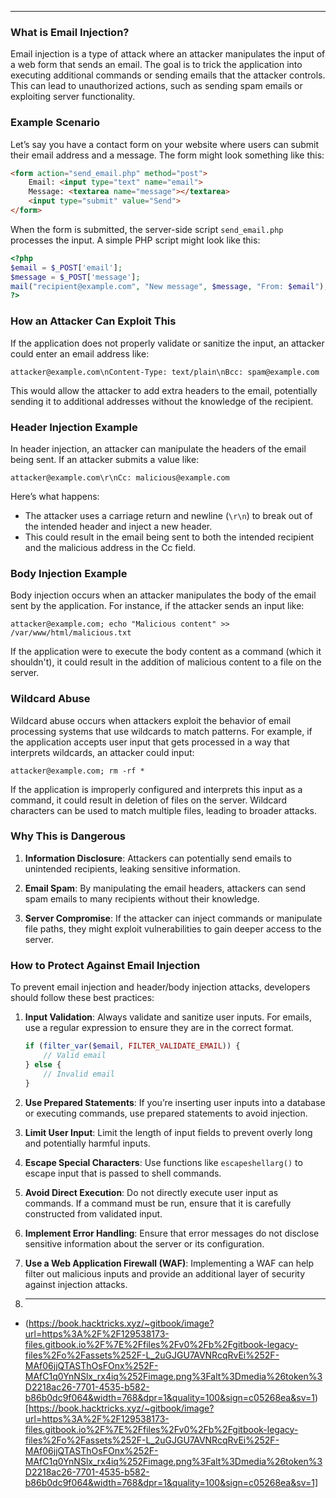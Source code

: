 ---

### What is Email Injection?
Email injection is a type of attack where an attacker manipulates the input of a web form that sends an email. The goal is to trick the application into executing additional commands or sending emails that the attacker controls. This can lead to unauthorized actions, such as sending spam emails or exploiting server functionality.

### Example Scenario
Let’s say you have a contact form on your website where users can submit their email address and a message. The form might look something like this:

```html
<form action="send_email.php" method="post">
    Email: <input type="text" name="email">
    Message: <textarea name="message"></textarea>
    <input type="submit" value="Send">
</form>
```

When the form is submitted, the server-side script `send_email.php` processes the input. A simple PHP script might look like this:

```php
<?php
$email = $_POST['email'];
$message = $_POST['message'];
mail("recipient@example.com", "New message", $message, "From: $email");
?>
```

### How an Attacker Can Exploit This
If the application does not properly validate or sanitize the input, an attacker could enter an email address like:

```
attacker@example.com\nContent-Type: text/plain\nBcc: spam@example.com
```

This would allow the attacker to add extra headers to the email, potentially sending it to additional addresses without the knowledge of the recipient.

### Header Injection Example
In header injection, an attacker can manipulate the headers of the email being sent. If an attacker submits a value like:

```
attacker@example.com\r\nCc: malicious@example.com
```

Here’s what happens:
- The attacker uses a carriage return and newline (`\r\n`) to break out of the intended header and inject a new header.
- This could result in the email being sent to both the intended recipient and the malicious address in the Cc field.

### Body Injection Example
Body injection occurs when an attacker manipulates the body of the email sent by the application. For instance, if the attacker sends an input like:

```
attacker@example.com; echo "Malicious content" >> /var/www/html/malicious.txt
```

If the application were to execute the body content as a command (which it shouldn't), it could result in the addition of malicious content to a file on the server.

### Wildcard Abuse
Wildcard abuse occurs when attackers exploit the behavior of email processing systems that use wildcards to match patterns. For example, if the application accepts user input that gets processed in a way that interprets wildcards, an attacker could input:

```
attacker@example.com; rm -rf *
```

If the application is improperly configured and interprets this input as a command, it could result in deletion of files on the server. Wildcard characters can be used to match multiple files, leading to broader attacks.

### Why This is Dangerous
1. **Information Disclosure**: Attackers can potentially send emails to unintended recipients, leaking sensitive information.

2. **Email Spam**: By manipulating the email headers, attackers can send spam emails to many recipients without their knowledge.

3. **Server Compromise**: If the attacker can inject commands or manipulate file paths, they might exploit vulnerabilities to gain deeper access to the server.

### How to Protect Against Email Injection
To prevent email injection and header/body injection attacks, developers should follow these best practices:

1. **Input Validation**: Always validate and sanitize user inputs. For emails, use a regular expression to ensure they are in the correct format.

   ```php
   if (filter_var($email, FILTER_VALIDATE_EMAIL)) {
       // Valid email
   } else {
       // Invalid email
   }
   ```

2. **Use Prepared Statements**: If you’re inserting user inputs into a database or executing commands, use prepared statements to avoid injection.

3. **Limit User Input**: Limit the length of input fields to prevent overly long and potentially harmful inputs.

4. **Escape Special Characters**: Use functions like `escapeshellarg()` to escape input that is passed to shell commands.

5. **Avoid Direct Execution**: Do not directly execute user input as commands. If a command must be run, ensure that it is carefully constructed from validated input.

6. **Implement Error Handling**: Ensure that error messages do not disclose sensitive information about the server or its configuration.

7. **Use a Web Application Firewall (WAF)**: Implementing a WAF can help filter out malicious inputs and provide an additional layer of security against injection attacks.
8. ---


- (https://book.hacktricks.xyz/~gitbook/image?url=https%3A%2F%2F129538173-files.gitbook.io%2F%7E%2Ffiles%2Fv0%2Fb%2Fgitbook-legacy-files%2Fo%2Fassets%252F-L_2uGJGU7AVNRcqRvEi%252F-MAf06jjQTASThOsFOnx%252F-MAfC1q0YnNSlx_rx4iq%252Fimage.png%3Falt%3Dmedia%26token%3D2218ac26-7701-4535-b582-b86b0dc9f064&width=768&dpr=1&quality=100&sign=c05268ea&sv=1)[https://book.hacktricks.xyz/~gitbook/image?url=https%3A%2F%2F129538173-files.gitbook.io%2F%7E%2Ffiles%2Fv0%2Fb%2Fgitbook-legacy-files%2Fo%2Fassets%252F-L_2uGJGU7AVNRcqRvEi%252F-MAf06jjQTASThOsFOnx%252F-MAfC1q0YnNSlx_rx4iq%252Fimage.png%3Falt%3Dmedia%26token%3D2218ac26-7701-4535-b582-b86b0dc9f064&width=768&dpr=1&quality=100&sign=c05268ea&sv=1]
